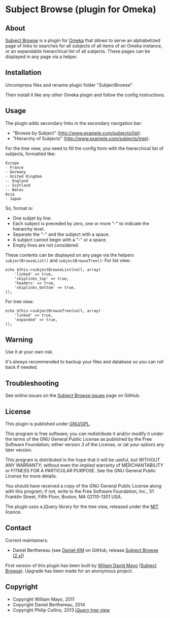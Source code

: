 Subject Browse (plugin for Omeka)
=================================

About
-----

[Subject Browse] is a plugin for [Omeka] that allows to serve an alphabetized
page of links to searches for all subjects of all items of an Omeka instance,
or an expandable hierarchical list of all subjects. These pages can be displayed
in any page via a helper.


Installation
------------

Uncompress files and rename plugin folder "SubjectBrowse".

Then install it like any other Omeka plugin and follow the config instructions.


Usage
-----

The plugin adds secondary links in the secondary navigation bar:
* "Browse by Subject" (http://www.example.com/subjects/list).
* "Hierarchy of Subjects" (http://www.example.com/subjects/tree).

For the tree view, you need to fill the config form with the hierarchical list
of subjects, formatted like:
```
Europe
- France
- Germany
- United Kingdom
-- England
-- Scotland
-- Wales
Asia
- Japan
```
So, format is:
- One subjet by line.
- Each subject is preceded by zero, one or more "-" to indicate the hierarchy
level.
- Separate the "-" and the subject with a space.
- A subject cannot begin with a "-" or a space.
- Empty lines are not considered.

These contents can be displayed on any page via the helpers `subjectBrowseList()`
and `subjectBrowseTree()`:
For list view:
```
echo $this->subjectBrowseList(null, array(
    'linked' => true,
    'skiplinks_top' => true,
    'headers' => true,
    'skiplinks_bottom' => true,
));
```
For tree view:
```
echo $this->subjectBrowseTree(null, array(
    'linked' => true,
    'expanded' => true,
));
```


Warning
-------

Use it at your own risk.

It's always recommended to backup your files and database so you can roll back
if needed.


Troubleshooting
---------------

See online issues on the [Subject Browse issues] page on GitHub.


License
-------

This plugin is published under [GNU/GPL].

This program is free software; you can redistribute it and/or modify it under
the terms of the GNU General Public License as published by the Free Software
Foundation; either version 3 of the License, or (at your option) any later
version.

This program is distributed in the hope that it will be useful, but WITHOUT
ANY WARRANTY; without even the implied warranty of MERCHANTABILITY or FITNESS
FOR A PARTICULAR PURPOSE. See the GNU General Public License for more
details.

You should have received a copy of the GNU General Public License along with
this program; if not, write to the Free Software Foundation, Inc.,
51 Franklin Street, Fifth Floor, Boston, MA 02110-1301 USA.


The plugin uses a jQuery library for the tree view, released under the [MIT]
licence.


Contact
-------

Current maintainers:
* Daniel Berthereau (see [Daniel-KM] on GitHub, release [Subject Browse (2.x)])

First version of this plugin has been built by [Wiliam David Mayo] ([Subject Browse]).
Upgrade has been made for an anonymous project.


Copyright
---------

* Copyright William Mayo, 2011
* Copyright Daniel Berthereau, 2014
* Copyright Philip Collins, 2013 [jQuery tree view]


[Omeka]: https://omeka.org
[Subject Browse]: https://github.com/pobocks/SubjectBrowse
[Subject Browse issues]: https://github.com/pobocks/SubjectBrowse/issues
[Subject Browse (2.x)]: https://github.com/Daniel-KM/SubjectBrowse
[GNU/GPL]: https://www.gnu.org/licenses/gpl-3.0.html "GNU/GPL v3"
[MIT]: http://http://opensource.org/licenses/MIT
[Wiliam David Mayo]: https://github.com/pobocks
[Daniel-KM]: https://github.com/Daniel-KM "Daniel Berthereau"
[jQuery tree view]: https://github.com/collinsp/jquery-simplefolders

